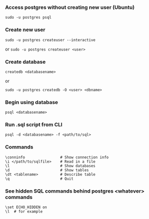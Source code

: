 ### Access postgres without creating new user (Ubuntu)

`sudo -u postgres psql`

### Create new user

`sudo -u postgres createuser --interactive`

or
`sudo -u postgres createuser <user>`


### Create database

`createdb <databasename>`

or

`sudo -u postgres createdb -O <user> <dbname>`

### Begin using database

`psql <databasename>`

### Run .sql script from CLI

`psql -d <databasename> -f <path/to/sql>`

### Commands
```
\conninfo                # Show connection info
\i </path/to/sqlfile>    # Read in a file
\l                       # Show databases
\d                       # Show tables
\dt <tablename>          # Describe table
\q                       # Quit
```

### See hidden SQL commands behind postgres \<whatever> commands
```
\set ECHO_HIDDEN on
\l  # for example
```

